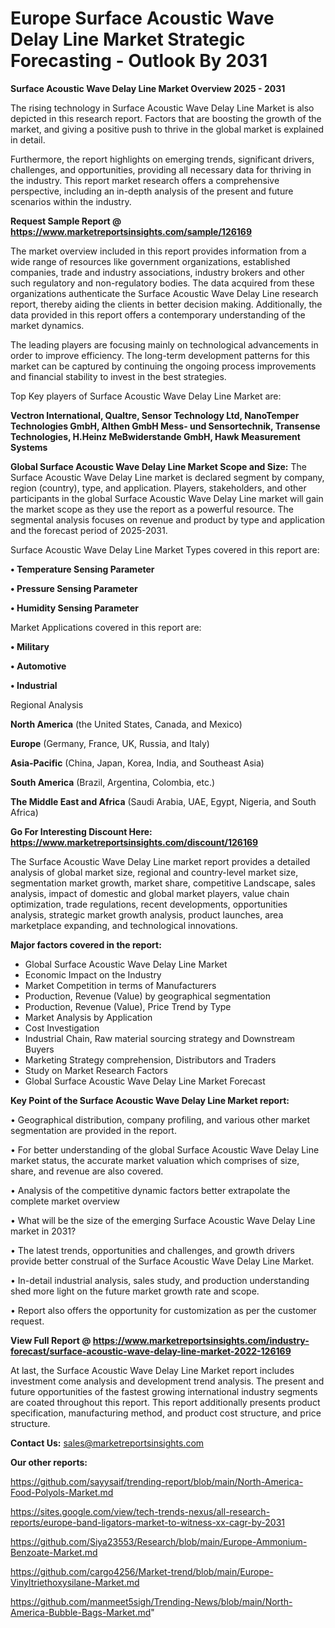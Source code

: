  # Europe Surface Acoustic Wave Delay Line Market Strategic Forecasting - Outlook By 2031

<Strong> Surface Acoustic Wave Delay Line Market Overview 2025 - 2031</strong>

The rising technology in Surface Acoustic Wave Delay Line Market is also depicted in this research report. Factors that are boosting the growth of the market, and giving a positive push to thrive in the global market is explained in detail.

Furthermore, the report highlights on emerging trends, significant drivers, challenges, and opportunities, providing all necessary data for thriving in the industry. This report market research offers a comprehensive perspective, including an in-depth analysis of the present and future scenarios within the industry.

<strong>Request Sample Report @ <a href=https://www.marketreportsinsights.com/sample/126169>https://www.marketreportsinsights.com/sample/126169</a></strong>

The market overview included in this report provides information from a wide range of resources like government organizations, established companies, trade and industry associations, industry brokers and other such regulatory and non-regulatory bodies. The data acquired from these organizations authenticate the Surface Acoustic Wave Delay Line research report, thereby aiding the clients in better decision making. Additionally, the data provided in this report offers a contemporary understanding of the market dynamics.

The leading players are focusing mainly on technological advancements in order to improve efficiency. The long-term development patterns for this market can be captured by continuing the ongoing process improvements and financial stability to invest in the best strategies.

Top Key players of Surface Acoustic Wave Delay Line Market are:

<strong>Vectron International, Qualtre, Sensor Technology Ltd, NanoTemper Technologies GmbH, Althen GmbH Mess- und Sensortechnik, Transense Technologies, H.Heinz MeBwiderstande GmbH, Hawk Measurement Systems</strong>

<strong><b>Global Surface Acoustic Wave Delay Line Market Scope and Size:</b></strong>
The Surface Acoustic Wave Delay Line market is declared segment by company, region (country), type, and application. Players, stakeholders, and other participants in the global Surface Acoustic Wave Delay Line market will gain the market scope as they use the report as a powerful resource. The segmental analysis focuses on revenue and product by type and application and the forecast period of 2025-2031.

Surface Acoustic Wave Delay Line Market Types covered in this report are:

<strong>• Temperature Sensing Parameter

• Pressure Sensing Parameter

• Humidity Sensing Parameter</strong>

Market Applications covered in this report are:

<strong>• Military

• Automotive

• Industrial</strong> 

Regional Analysis

<strong>North America</strong> (the United States, Canada, and Mexico)

<strong>Europe</strong> (Germany, France, UK, Russia, and Italy)

<strong>Asia-Pacific</strong> (China, Japan, Korea, India, and Southeast Asia)

<strong>South America</strong> (Brazil, Argentina, Colombia, etc.)

<strong>The Middle East and Africa</strong> (Saudi Arabia, UAE, Egypt, Nigeria, and South Africa)

<strong>Go For Interesting Discount Here: <a href=https://www.marketreportsinsights.com/discount/126169>https://www.marketreportsinsights.com/discount/126169</a></strong>

The Surface Acoustic Wave Delay Line market report provides a detailed analysis of global market size, regional and country-level market size, segmentation market growth, market share, competitive Landscape, sales analysis, impact of domestic and global market players, value chain optimization, trade regulations, recent developments, opportunities analysis, strategic market growth analysis, product launches, area marketplace expanding, and technological innovations.

<strong><b>Major factors covered in the report:</b></strong>
<ul>
  <li>Global Surface Acoustic Wave Delay Line Market </li>
  <li>Economic Impact on the Industry</li>
  <li>Market Competition in terms of Manufacturers</li>
  <li>Production, Revenue (Value) by geographical segmentation</li>
  <li>Production, Revenue (Value), Price Trend by Type</li>
  <li>Market Analysis by Application</li>
  <li>Cost Investigation</li>
  <li>Industrial Chain, Raw material sourcing strategy and Downstream Buyers</li>
  <li>Marketing Strategy comprehension, Distributors and Traders</li>
  <li>Study on Market Research Factors</li>
  <li>Global Surface Acoustic Wave Delay Line Market Forecast</li>
</ul>

<strong><b>Key Point of the Surface Acoustic Wave Delay Line Market report:</b></strong>

• Geographical distribution, company profiling, and various other market segmentation are provided in the report.

• For better understanding of the global Surface Acoustic Wave Delay Line market status, the accurate market valuation which comprises of size, share, and revenue are also covered.

• Analysis of the competitive dynamic factors better extrapolate the complete market overview

• What will be the size of the emerging Surface Acoustic Wave Delay Line market in 2031?

• The latest trends, opportunities and challenges, and growth drivers provide better construal of the Surface Acoustic Wave Delay Line Market.

• In-detail industrial analysis, sales study, and production understanding shed more light on the future market growth rate and scope.

• Report also offers the opportunity for customization as per the customer request.

<strong><b>View Full Report @ <a href=https://www.marketreportsinsights.com/industry-forecast/surface-acoustic-wave-delay-line-market-2022-126169>https://www.marketreportsinsights.com/industry-forecast/surface-acoustic-wave-delay-line-market-2022-126169</a></b></strong>


At last, the Surface Acoustic Wave Delay Line Market report includes investment come analysis and development trend analysis. The present and future opportunities of the fastest growing international industry segments are coated throughout this report. This report additionally presents product specification, manufacturing method, and product cost structure, and price structure.

<strong>Contact Us:</strong>
sales@marketreportsinsights.com

<strong>Our other reports:</strong>

<a href=https://github.com/sayysaif/trending-report/blob/main/North-America-Food-Polyols-Market.md>https://github.com/sayysaif/trending-report/blob/main/North-America-Food-Polyols-Market.md</a>

<a href=https://sites.google.com/view/tech-trends-nexus/all-research-reports/europe-band-ligators-market-to-witness-xx-cagr-by-2031>https://sites.google.com/view/tech-trends-nexus/all-research-reports/europe-band-ligators-market-to-witness-xx-cagr-by-2031</a>

<a href=https://github.com/Siya23553/Research/blob/main/Europe-Ammonium-Benzoate-Market.md>https://github.com/Siya23553/Research/blob/main/Europe-Ammonium-Benzoate-Market.md</a>

<a href=https://github.com/cargo4256/Market-trend/blob/main/Europe-Vinyltriethoxysilane-Market.md>https://github.com/cargo4256/Market-trend/blob/main/Europe-Vinyltriethoxysilane-Market.md</a>

<a href=https://github.com/manmeet5sigh/Trending-News/blob/main/North-America-Bubble-Bags-Market.md>https://github.com/manmeet5sigh/Trending-News/blob/main/North-America-Bubble-Bags-Market.md</a>"
